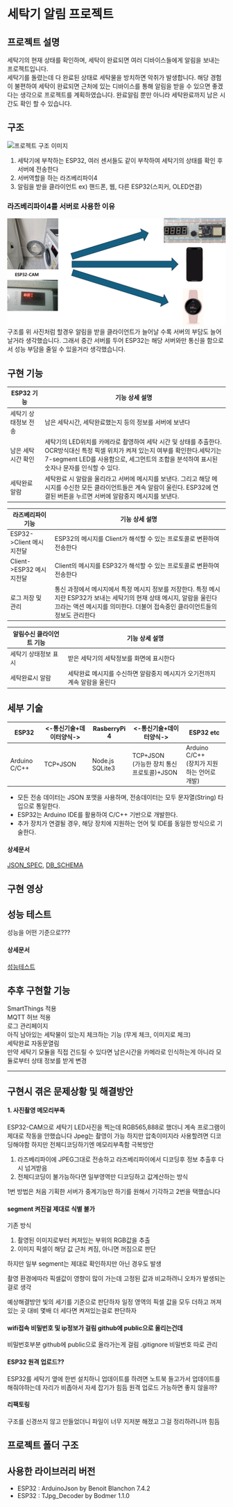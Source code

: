 # 세탁기 알림 프로젝트
## 프로젝트 설명
세탁기의 현재 상태를 확인하며, 세탁이 완료되면 여러 디바이스들에게 알림을 보내는 프로젝트입니다.  
세탁기를 돌렸는데 다 완료된 상태로 세탁물을 방치하면 악취가 발생합니다. 해당 경험이 불편하여 세탁이 완료되면 근처에 있는 디바이스를 통해 알림을 받을 수 있으면 좋겠다는 생각으로 프로젝트를 계획하였습니다. 완료알림 뿐만 아니라 세탁완료까지 남은 시간도 확인 할 수 있습니다.



## 구조
![프로젝트 구조 이미지](./images/second.png)  
1. 세탁기에 부착하는 ESP32, 여러 센서들도 같이 부착하여 세탁기의 상태를 확인 후 서버에 전송한다
2. 서버역할을 하는 라즈베리파이4
3. 알림을 받을 클라이언트 ex) 핸드폰, 웹, 다른 ESP32(스피커, OLED연결)
 


### 라즈베리파이4를 서버로 사용한 이유  
![ESP32하나에 여러개의 Client 연결된 예시 이미지](./images/first.png)  
  구조를 위 사진처럼 할경우 알림을 받을 클라이언트가 늘어날 수록 서버의 부담도 늘어날거라 생각했습니다. 그래서 중간 서버를 두어 ESP32는 해당 서버와만 통신을 함으로서 성능 부담을 줄일 수 있을거라 생각했습니다.   

## 구현 기능

|ESP32 기능|기능 상세 설명|
|--|--|
|세탁기 상태정보 전송|남은 세탁시간, 세탁완료했는지 등의 정보를 서버에 보낸다|
|남은 세탁 시간 확인|세탁기의 LED위치를 카메라로 촬영하여 세탁 시간 및 상태를 추출한다. OCR방식대신 특정 픽셀 위치가 켜져 있는지 여부를 확인한다.세탁기는 7-segment LED를 사용함으로, 세그먼트의 조합을 분석하여 표시된 숫자나 문자를 인식할 수 있다.|
|세탁완료 알람|세탁완료 시 알람을 울리라고 서버에 메시지를 보낸다. 그리고 해당 메시지를 수신한 모든 클라이언트들은 계속 알람이 울린다. ESP32에 연결된 버튼을 누르면 서버에 알람중지 메시지를 보낸다.|


|라즈베리파이 기능|기능 상세 설명|
|--|--|
|ESP32->Client 메시지전달|ESP32의 메시지를 Client가 해석할 수 있는 프로토콜로 변환하여 전송한다|
|Client->ESP32 메시지전달|Client의 메시지를 ESP32가 해석할 수 있는 프로토콜로 변환하여 전송한다|
|로그 저장 및 관리|통신 과정에서 메시지에서 특정 메시지 정보를 저장한다. 특정 메시지란 ESP32가 보내는 세탁기의 현재 상태 메시지, 알람을 울린다 끄라는 액션 메시지를 의미한다. 더불어 접속중인 클라이언트들의 정보도 관리한다|


|알림수신 클라이언트 기능|기능 상세 설명|
|--|--|
|세탁기 상태정보 표시|받은 세탁기의 세탁정보를 화면에 표시한다|
|세탁완료시 알람|세탁완료 메시지를 수신하면 알람중지 메시지가 오기전까지 계속 알람을 울린다|


## 세부 기술

|ESP32|<-통신기술+데이터양식->|RasberryPi 4|<-통신기술+데이터양식->|ESP32 etc|
|---|---|---|---|---|
|Arduino C/C++|TCP+JSON|Node.js<br>SQLite3|TCP+JSON<br>(가능한 장치 통신 프로토콜)+JSON|Arduino C/C++<br>(장치가 지원하는 언어로 개발)|

- 모든 전송 데이터는 JSON 포맷을 사용하며, 전송데이터는 모두 문자열(String) 타입으로  통일한다.
- ESP32는 Arduino IDE를 활용하여 C/C++ 기반으로 개발한다.
- 추가 장치가 연결될 경우, 해당 장치에 지원하는 언어 및 IDE를 동일한 방식으로 기술한다.

#### 상세문서
[JSON_SPEC](./docs/json_spec.md), [DB_SCHEMA](./docs/db_schema.md)
## 구현 영상
## 성능 테스트
성능을 어떤 기준으로???
#### 상세문서  
[성능테스트](./docs/db_schema.md)  
## 추후 구현할 기능
SmartThings 적용  
MQTT 허브 적용  
로그 관리페이지  
아직 남아있는 세탁물이 있는지 체크하는 기능 (무게 체크, 이미지로 체크)  
세탁완료 자동문열림  
만약 세탁기 모듈을 직접 건드릴 수 있다면 남은시간을 카메라로 인식하는게 아니라 모듈로부터 상태 정보를 받게 변경

---
## 구현시 겪은 문제상황 및 해결방안
#### 1. 사진촬영 메모리부족
ESP32-CAM으로 세탁기 LED사진을 찍는데 RGB565,888로 했더니
계속 프로그램이 제대로 작동을 안했습니다
Jpeg는 촬영이 가능 하지만 압축이미지라 사용할려면 디코딩해야함 하지만 전체디코딩하기엔 메모리부족함
극복방안
1. 라즈베리파이에 JPEG그대로 전송하고 라즈베리파이에서 디코딩후 정보 추출후 다시 넘겨받음
2. 전체디코딩이 불가능하다면 일부영역만 디코딩하고 값계산하는 방식

1번 방법은 처음 기획한 서버가 중계기능만 하기를 원해서 기각하고
2번을 택했습니다

#### segment 켜진걸 제대로 식별 불가
기존 방식  
1. 촬영된 이미지로부터 켜져있는 부위의 RGB값을 추출
2. 이미지 픽셀이 해당 값 근처 켜짐, 아니면 꺼짐으로 판단

하지만 일부 segment는 제대로 확인하지만 아닌 경우도 발생

촬영 환경에따라 픽셀값이 영향이 많이 가는데 고정된 값과 비교하려니 오차가 발생되는 걸로 생각

예상해결방안
빛의 세기를 기준으로 판단하자
일정 영역의 픽셀 값을 모두 더하고 꺼져있는 곳 대비 몇배 더 세다면 켜져있는걸로 판단하자

#### wifi접속 비밀번호 및 ip정보가 걸림 github에 public으로 올리는건데
비밀번호부분 github에 public으로 올라가는게 걸림
.gitignore 비밀번호 따로 관리
#### ESP32 원격 업로드??
ESP32를 세탁기 옆에 한번 설치하니
업데이트를 하려면 노트북 들고가서 업데이트를 해줘야하는데
자리가 비좁아서 자세 잡기가 힘듬
원격 업로드 가능하면 좋지 않을까?
#### 리팩토링
구조를 신경쓰지 않고 만들었더니 파일이 너무 지저분 해졌고 그걸 정리하려니까 힘듬
## 프로젝트 폴더 구조

## 사용한 라이브러리 버전

- ESP32 : ArduinoJson by Benoit Blanchon 7.4.2
- ESP32 : TJpg_Decoder by Bodmer 1.1.0